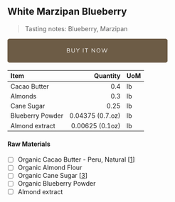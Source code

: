 ## White Marzipan Blueberry 
> Tasting notes: Blueberry, Marzipan

[![Buy Now](/assets/images/buy-now.png "Buy Now")](https://shop.osocra.com/collections/bars/products/22011513)

| Item | Quantity | UoM  |
| :---     | ---:    | :--- |
| Cacao Butter   | 0.4    | lb    |
| Almonds     | 0.3      | lb      |
| Cane Sugar    | 0.25      | lb      |
| Blueberry Powder    | 0.04375 (0.7.oz)      | lb      |
| Almond extract    | 0.00625 (0.1oz)    | lb      |


#### Raw Materials
- [ ] Organic Cacao Butter - Peru, Natural [[1](/vendors)]
- [ ] Organic Almond Flour 
- [ ] Organic Cane Sugar [[3](/vendors)]
- [ ] Organic Blueberry Powder
- [ ] Almond extract
